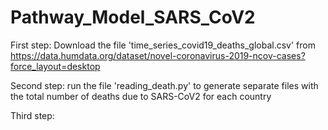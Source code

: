 # Pathway_Model_SARS_CoV2

First step: Download the file 'time_series_covid19_deaths_global.csv' from 
https://data.humdata.org/dataset/novel-coronavirus-2019-ncov-cases?force_layout=desktop

Second step: run the file 'reading_death.py' to generate separate files with the total number of deaths due to SARS-CoV2 for each country

Third step: 
